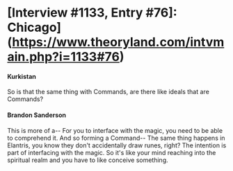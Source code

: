 # [Interview #1133, Entry #76]: Chicago](https://www.theoryland.com/intvmain.php?i=1133#76)

#### Kurkistan

So is that the same thing with Commands, are there like ideals that are Commands?

#### Brandon Sanderson

This is more of a-- For you to interface with the magic, you need to be able to comprehend it. And so forming a Command-- The same thing happens in Elantris, you know they don't accidentally draw runes, right? The intention is part of interfacing with the magic. So it's like your mind reaching into the spiritual realm and you have to like conceive something.

